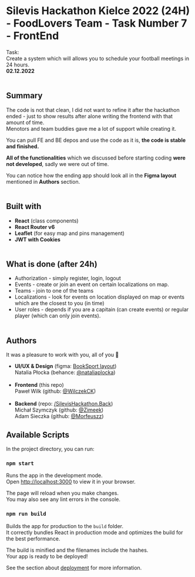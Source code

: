 
# Silevis Hackathon Kielce 2022 (24H) - FoodLovers Team - Task Number 7 - FrontEnd
 

Task:<br/>
 Create a system which will allows you to schedule your football meetings in 24 hours.<br/>
**02.12.2022**<br/><br/>



## Summary
The code is not that clean, I did not want to refine it after the hackathon ended - just to show results after alone writing the frontend with that amount of time. <br/>
Menotors and team buddies gave me a lot of support while creating it.<br/>

You can pull FE and BE depos and use the code as it is, **the code is stable and finished.**<br/>

**All of the functionalities** which we discussed before starting coding **were not developed**, sadly we were out of time. <br/>

You can notice how the ending app should look all in the **Figma layout**  mentioned in <b>Authors</b> section.<br/><br/>



## Built with<br/>
 - **React** (class components)<br/>
 - **React Router v6**<br/>
 - **Leaflet** (for easy map and pins management)<br/>
 - **JWT with Cookies** <br/><br/>

## What is done (after 24h)

 - Authorization - simply register, login, logout
 - Events - create or join an event on certain localizations on map.
 - Teams - join to one of the teams
 - Localizations - look for events on location displayed on map  or events which are the closest to you (in time)
 - User roles - depends if you are a capitain (can create events) or regular player (which can only join events).
<br/><br/>


## Authors
It was a pleasure to work with you, all of you 🙌<br/>
 - **UI/UX & Design** (figma: [BookSport layout](https://www.figma.com/file/etXFNwxXvzzO8ECTSMfoYV/Untitled?node-id=0:1))<br/>
 Natalia Płocka (behance: [@nataliaplocka](https://www.behance.net/nataliaplocka))<br/><br/>
 - **Frontend** (this repo)<br/>
Paweł Wilk (github: [@WilczekCK](github.com/wilczekck))<br/><br/>
 - **Backend** (repo: [/SilevisHackathon.Back](https://github.com/Zimeek/SilevisHackathon.Back))<br/>
 Michał Szymczyk  (github: [@Zimeek](github.com/Zimeek))<br/>
Adam Sieczka  (github: [@Morfeuszz](github.com/Morfeuszz))<br/>





## Available Scripts

In the project directory, you can run:

### `npm start`

Runs the app in the development mode.\
Open [http://localhost:3000](http://localhost:3000) to view it in your browser.

The page will reload when you make changes.\
You may also see any lint errors in the console.



### `npm run build`

Builds the app for production to the `build` folder.\
It correctly bundles React in production mode and optimizes the build for the best performance.

The build is minified and the filenames include the hashes.\
Your app is ready to be deployed!

See the section about [deployment](https://facebook.github.io/create-react-app/docs/deployment) for more information.

